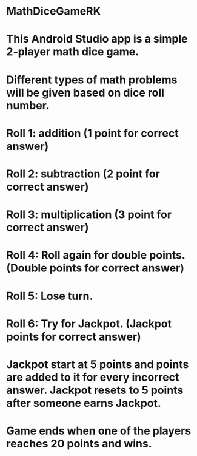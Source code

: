# MathDiceGameRK
# This Android Studio app is a simple 2-player math dice game.
# Different types of math problems will be given based on dice roll number. 
# Roll 1: addition (1 point for correct answer)
# Roll 2: subtraction (2 point for correct answer)
# Roll 3: multiplication (3 point for correct answer)
# Roll 4: Roll again for double points. (Double points for correct answer)
# Roll 5: Lose turn.
# Roll 6: Try for Jackpot. (Jackpot points for correct answer)
# Jackpot start at 5 points and points are added to it for every incorrect answer. Jackpot resets to 5 points after someone earns Jackpot. 
# Game ends when one of the players reaches 20 points and wins. 
